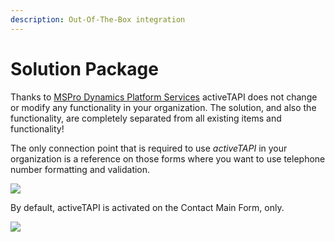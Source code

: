 ```yaml
---
description: Out-Of-The-Box integration
---
```


# Solution Package

Thanks to [MSPro Dynamics Platform Services](../../../serviceplatform/introduction.md) activeTAPI does not change or modify any functionality in your organization. The solution, and also the functionality, are completely separated from all existing items and functionality!

The only connection point that is required to use _activeTAPI_ in your organization is a reference on those forms where you want to use telephone number formatting and validation. 

![](../../../.gitbook/assets/image-20191217154121010%20%281%29.png)

 By default, activeTAPI is activated on the  Contact Main Form, only.

![](../../../.gitbook/assets/image-20191217154350529%20%281%29.png)

